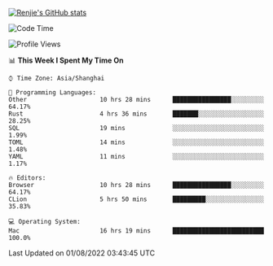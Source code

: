 [![Renjie's GitHub stats](https://github-readme-stats.vercel.app/api?username=liurenjie1024&show_icons=true&theme=chartreuse-dark)](https://github.com/anuraghazra/github-readme-stats)

<!--START_SECTION:waka-->
![Code Time](http://img.shields.io/badge/Code%20Time-94%20hrs%2033%20mins-blue)

![Profile Views](http://img.shields.io/badge/Profile%20Views-20-blue)

📊 **This Week I Spent My Time On** 

```text
⌚︎ Time Zone: Asia/Shanghai

💬 Programming Languages: 
Other                    10 hrs 28 mins      ████████████████░░░░░░░░░   64.17% 
Rust                     4 hrs 36 mins       ███████░░░░░░░░░░░░░░░░░░   28.25% 
SQL                      19 mins             ░░░░░░░░░░░░░░░░░░░░░░░░░   1.99% 
TOML                     14 mins             ░░░░░░░░░░░░░░░░░░░░░░░░░   1.48% 
YAML                     11 mins             ░░░░░░░░░░░░░░░░░░░░░░░░░   1.17%

🔥 Editors: 
Browser                  10 hrs 28 mins      ████████████████░░░░░░░░░   64.17% 
CLion                    5 hrs 50 mins       █████████░░░░░░░░░░░░░░░░   35.83%

💻 Operating System: 
Mac                      16 hrs 19 mins      █████████████████████████   100.0%

```


 Last Updated on 01/08/2022 03:43:45 UTC
<!--END_SECTION:waka-->

